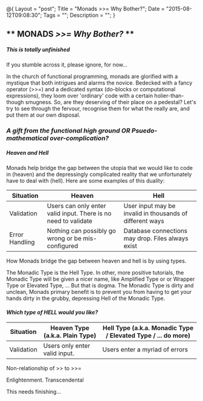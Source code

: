 @{
    Layout = "post";
    Title = "Monads >>= Why Bother?";
    Date = "2015-08-12T09:08:30";
    Tags = "";
    Description = "";
}

** MONADS _>>= Why Bother?_ **
------------------------------

##### This is totally unfinished #####

If you stumble across it, please ignore, for now...

In the church of functional programming, monads are glorified with a
mystique that both intrigues and alarms the novice. Bedecked with
a fancy operator (>>=) and a dedicated syntax (do-blocks or
computational expressions), they loom over 'ordinary' code with a
certain holier-than-though smugness. So, are they deserving of their
place on a pedestal? Let's try to see through the fervour, recognise
them for what the really are, and put them at our own disposal.

### _A gift from the functional high ground **OR** Psuedo-mathematical over-complication?_ ###

##### Heaven and Hell #####

Monads help bridge the gap between the utopia that we would like to code in
(heaven) and the depressingly complicated reality that we unfortunately have
to deal with (hell). Here are some examples of this duality:

| Situation      | Heaven                                                         | Hell                                                     |
|----------------|----------------------------------------------------------------|----------------------------------------------------------| 
| Validation     | Users can only enter valid input. There is no need to validate | User input may be invalid in thousands of different ways |
| Error Handling | Nothing can possibly go wrong or be mis-configured             | Database connections may drop. Files always exist        |

How Monads bridge the gap between heaven and hell is by using types.

The Monadic Type is the Hell Type. In other, more positive tutorials,
the Monadic Type will be given a nicer name, like Amplified Type or
or Wrapper Type or Elevated Type, ...
But that is dogma. The Monadic Type is dirty and unclean, Monads primary
benefit is to prevent you from having to get your hands dirty in the
grubby, depressing Hell of the Monadic Type.

#### _Which type of **HELL** would you like?_ ####

| Situation  | Heaven Type (a.k.a. Plain Type)  | Hell Type (a.k.a. Monadic Type / Elevated Type / ... do more) |
|------------|----------------------------------|---------------------------------------------------------------| 
| Validation | Users only enter valid input.    | Users enter a myriad of errors                                |

Non-relationship of >> to >>=

Enlightenment. Transcendental

This needs finishing...
